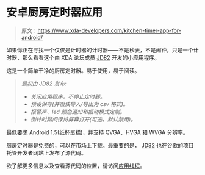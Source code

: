 # 安卓厨房定时器应用

> 原文：<https://www.xda-developers.com/kitchen-timer-app-for-android/>

如果你正在寻找一个仅仅是计时器的计时器——不是秒表，不是闹钟，只是一个计时器，那么看看这个由 XDA 论坛成员 [JD82](http://forum.xda-developers.com/member.php?u=1536424) 开发的小应用程序。

这是一个简单干净的厨房定时器。易于使用，易于阅读。

> *最初由 JD82 发布:*
> 
> *   *关闭应用程序，不停止定时器。*
> *   *预设保存(并很快导入/导出为 csv 格式)。*
> *   *报警声、led 颜色通知和振动模式定制。*
> *   *倒计时期间保持屏幕打开(可选，默认禁用)。*

最低要求 Android 1.5(纸杯蛋糕)，并支持 QVGA、HVGA 和 WVGA 分辨率。

厨房定时器是免费的，可以在市场上下载。最重要的是， [JD82](http://forum.xda-developers.com/member.php?u=1536424) 也在谷歌的项目托管开发者网站上发布了源代码。

欲了解更多信息以及查看源代码的位置，请访问[应用线程](http://forum.xda-developers.com/showthread.php?t=684499)。